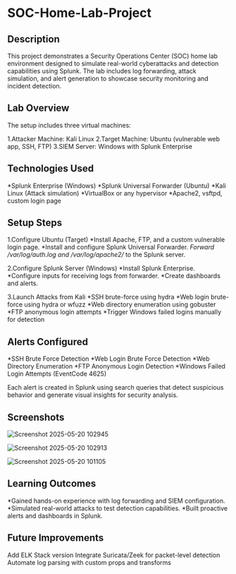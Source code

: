 # SOC-Home-Lab-Project

## Description
This project demonstrates a Security Operations Center (SOC) home lab environment designed to simulate real-world cyberattacks and detection capabilities using Splunk. The lab includes log forwarding, attack simulation, and alert generation to showcase security monitoring and incident detection.


## Lab Overview
The setup includes three virtual machines:

1.Attacker Machine: Kali Linux
2.Target Machine: Ubuntu  (vulnerable web app, SSH, FTP)
3.SIEM Server: Windows with Splunk Enterprise


## Technologies Used

*Splunk Enterprise (Windows)
*Splunk Universal Forwarder (Ubuntu)
*Kali Linux (Attack simulation)
*VirtualBox or any hypervisor
*Apache2, vsftpd, custom login page

## Setup Steps

1.Configure Ubuntu (Target)
   *Install Apache, FTP, and a custom vulnerable login page.
   *Install and configure Splunk Universal Forwarder.
   *Forward /var/log/auth.log and /var/log/apache2/* to the Splunk server.
   
2.Configure Splunk Server (Windows)
   *Install Splunk Enterprise.
   *Configure inputs for receiving logs from forwarder.
   *Create dashboards and alerts.
   
3.Launch Attacks from Kali
  *SSH brute-force using hydra
  *Web login brute-force using hydra or wfuzz
  *Web directory enumeration using gobuster
  *FTP anonymous login attempts
  *Trigger Windows failed logins manually for detection


## Alerts Configured
*SSH Brute Force Detection
*Web Login Brute Force Detection
*Web Directory Enumeration
*FTP Anonymous Login Detection
*Windows Failed Login Attempts (EventCode 4625)

Each alert is created in Splunk using search queries that detect suspicious behavior and generate visual insights for security analysis.

## Screenshots

![Screenshot 2025-05-20 102945](https://github.com/user-attachments/assets/c71a50e9-2e76-4046-a109-0f21e4b4d040)

![Screenshot 2025-05-20 102913](https://github.com/user-attachments/assets/3ae26b0e-ef43-476c-a0ec-46f6602f6bfe)

![Screenshot 2025-05-20 101105](https://github.com/user-attachments/assets/2b052128-cbab-48bc-8a8e-94e0558e94a4)


## Learning Outcomes

*Gained hands-on experience with log forwarding and SIEM configuration.
*Simulated real-world attacks to test detection capabilities.
*Built proactive alerts and dashboards in Splunk.

## Future Improvements

Add ELK Stack version
Integrate Suricata/Zeek for packet-level detection
Automate log parsing with custom props and transforms
  
